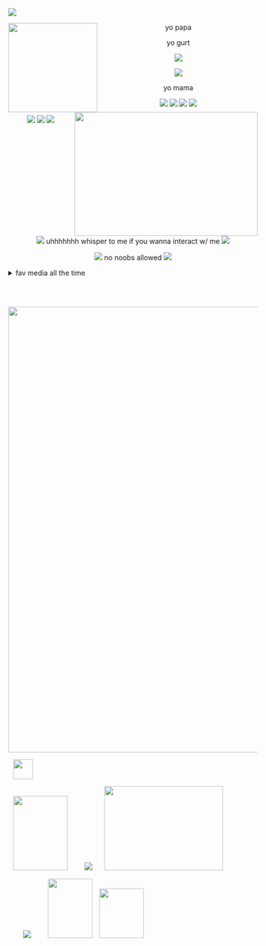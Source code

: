  <img src="https://github.com/user-attachments/assets/69ebd30f-a2cd-420a-b058-10136739e3b7">
  
<p>
<p>
<p>
<p>
  
<div align="center"> 
  
<img align="left" width="180" height="180" src="https://github.com/user-attachments/assets/bff37d46-9a8e-487c-9122-7605b30cd096"/> 

yo papa
 <p>
 <p>
   
<img align="right" width="370" height="250" src="https://github.com/user-attachments/assets/455fc49c-9b10-4550-9a8f-8ef54b58a2f2"/>

yo gurt
<p>
<p>
  
<img align="center"  src="https://github.com/user-attachments/assets/069e3580-6538-4449-8c21-8f09107c3299">

<p>
  <p>
  <p>
<img align="center" src="https://github.com/user-attachments/assets/4cc86684-6683-4a56-8169-e516bfeeedfb">

<p>
  <p>
    
yo mama

<div align=center>
  
<img src="https://github.com/user-attachments/assets/81a7702a-d287-45cf-8635-d96ee2534372"> <img src="https://github.com/user-attachments/assets/108ace13-7f0f-4272-aea5-e6506187e408"> <img src="https://github.com/user-attachments/assets/29078547-a59c-48f4-b08f-9365de27ce71"> <img src="https://external-media.spacehey.net/media/sFeyQwDTWr1274wwUgn_R2n90-pMB6-7y1QiOEfVs8P4=/https://64.media.tumblr.com/fef73f6e41bd21177a19e52d98418cf9/f01b417193c36424-4a/s250x400/e58fe815a45c8545dd2a0e5e1fd07e3946f66df5.gif">

<img src="https://github.com/user-attachments/assets/5f332fd6-2fd5-40c2-8275-e23d4cc3a21b"> <img src="https://github.com/user-attachments/assets/c35dde8a-fba8-4316-845f-a015e67ac79b"> <img src="https://github.com/user-attachments/assets/4f9c4f00-a10c-4760-8cf7-1b644c3b8dc7">
</div>
 <br clear="both"/>
<div align=center>
  <img src="https://github.com/user-attachments/assets/931917f8-bb22-4f5c-88bc-194951e090dd"> uhhhhhhh whisper to me if you wanna interact w/ me <img src="https://github.com/user-attachments/assets/eb11c0ac-6aa5-44f9-916a-12b1d49f21ee"

<p>

<img src="https://github.com/user-attachments/assets/e8bed0d3-9756-4791-996a-47b8aaabd3f5"> no noobs allowed <img src="https://github.com/user-attachments/assets/e8bed0d3-9756-4791-996a-47b8aaabd3f5">
<p>
<p>
  
  <div align="left">
<details>
<summary>fav media all the time</summary>
<br clear="left">
  
  <div align="center">
 <img src="https://github.com/user-attachments/assets/963438d7-0b74-4b6d-b8cc-73929a5fa51f"> <img src="https://github.com/user-attachments/assets/57055f8a-bc9e-4554-a3d9-6989e040ca29"> <img src="https://github.com/user-attachments/assets/3b2597c5-871a-40f4-aff7-360833cd79a1"> <img src="https://github.com/user-attachments/assets/064ae5df-f43d-41cf-b699-3b4eca6dd28a"> <img src="https://github.com/user-attachments/assets/ff26fc0f-d39b-4346-b58e-a2d67c094b02"> <img src="https://github.com/user-attachments/assets/bc60f8b4-6c8b-4c27-a9cb-0a2483f33847"> <img src="https://github.com/user-attachments/assets/72f41d54-4200-4248-a362-7c92a9094903"> <img src="https://github.com/user-attachments/assets/eaf30b06-8b4e-4b26-a012-af544c114156">
    
<img src="https://github.com/user-attachments/assets/beb7f4b6-f336-4da4-9cbc-3fdfe78f2553"> <img src="https://github.com/user-attachments/assets/3dfc6c28-26b8-41c9-8535-6b3716ed8cdbq"> <img src="https://github.com/user-attachments/assets/747ed140-a8f7-4a2e-9ee7-0de12c889ba0"> <img src="https://github.com/user-attachments/assets/562925e8-8acd-4e1e-9499-155467710131"> <img src="https://github.com/user-attachments/assets/60a75f48-4bce-4a8e-8957-45a0c1dee3f9"> <img src="https://github.com/user-attachments/assets/383655cb-e44d-4bcc-923f-de2d2e702d93"> <img src="https://github.com/user-attachments/assets/da7b7bfd-fa25-4068-8855-f4214c2e975b"> <img src="https://github.com/user-attachments/assets/4843621f-6283-43f3-80b9-c8e373670a82"> <img src="https://github.com/user-attachments/assets/efd916e6-62b4-437e-99b5-23cb489e8e44"> <img src="https://github.com/user-attachments/assets/489f0549-fdd2-428d-971d-cd476c350c49"> <img width="95" height="55" src="https://github.com/user-attachments/assets/d95234e3-bbe7-43a3-bc9f-6ec7d494520f"> <img width="95" height="55" src="https://github.com/user-attachments/assets/8f512c42-074a-413c-91e2-192e8180215d"> <img width="95" height="55" src="https://github.com/user-attachments/assets/2fd60331-b418-41ce-b7e5-8b3d8fa998eb"> <img src="https://github.com/user-attachments/assets/afdadeff-d610-4d43-a5ee-967a7d4d6420"> <img src="https://github.com/user-attachments/assets/5aceebd0-7918-49b3-8251-cf499829f291"> <img src="https://github.com/user-attachments/assets/c14fd650-96a9-402a-9bba-1fe4c7fadf68"> <img src="https://github.com/user-attachments/assets/85a34f2f-ff89-4853-b11e-81c562db7aef"> <img src="https://github.com/user-attachments/assets/ceb97425-3226-48ae-9133-edf19ce29be6"> <img src="https://github.com/user-attachments/assets/388dc5e9-30ef-49bd-ab54-04fc1d3083ff"> <img src="https://y2k.neocities.org/stamps/tumblr_inline_pe6lwp1j9T1v11djx_1280.gif"> <img src="https://y2k.neocities.org/stamps/tumblr_inline_pe6lvyf45q1v11djx_1280.gif">  <img src="https://y2k.neocities.org/stamps/tumblr_inline_pe6lw1tkVl1v11djx_1280.gif"> <img src="https://y2k.neocities.org/stamps/queen%20miku.gif"><img src="https://y2k.neocities.org/stamps/tumblr_inline_pe6lvwLg3C1v11djx_1280.gif"> <img src="https://y2k.neocities.org/stamps/tumblr_inline_pe6lw0vkoA1v11djx_1280.gif"> <img src="https://y2k.neocities.org/stamps/tumblr_inline_pe6lwmcBFT1v11djx_1280.gif"> <img src="https://y2k.neocities.org/stamps/tumblr_inline_pe6lwnS1tU1v11djx_1280.gif"> <img src="https://y2k.neocities.org/stamps/tumblr_inline_pe6lwmXgbk1v11djx_1280.gif"> <img src="https://y2k.neocities.org/stamps2/lovely_doraemon_stamp_by_teammist-d4qx27x.gif"> <img src="https://y2k.neocities.org/stamps/tumblr_phusl1y0JK1xk82cxo9_100.gif"> <img src="https://y2k.neocities.org/stamps/tumblr_phusl1y0JK1xk82cxo2_100.gif"> <img src="https://y2k.neocities.org/stamps/tumblr_phusl1y0JK1xk82cxo1_100.gif"> <img src="https://y2k.neocities.org/stamps2/kyubey_stamp_by_death_summoner-d4omq88.png">
<img src="
<img src="
<img src="
<img src="
<img src="
  
  <p>
    
  <p>

      
</details>
  <p>
    
<br clear="left"/>

<div align="center">
  
 <img width="900" height="15" src="https://github.com/user-attachments/assets/7ae403de-3508-4c10-aec1-b71b2faababa"/>
 <img width="900" src="https://github.com/user-attachments/assets/1302358e-0178-41af-bc2c-401cc9f102d3">
 <p>
  <p>
  <p>
 <p>
       
<div align="left">
  
  <img src="https://github.com/user-attachments/assets/e4a6574e-ff5b-476a-b916-7c738bd5c054" height="40" hspace="10"> 
  
  <img src="https://github.com/user-attachments/assets/07d993f5-2c62-4a18-b799-f4d5e93f2b3f"
 height="150" width="110" hspace="10">
 <img src="https://github.com/user-attachments/assets/c3ec1504-0943-41c3-b37d-a868abe22aca" hspace="20"> <img src="https://github.com/user-attachments/assets/0a8d93ea-01b7-4c6b-a337-e680fc968b3e" height="170" width="240">


 
 <img src="https://github.com/user-attachments/assets/23dce15b-e771-4a02-964d-676963657aae" hspace="30"> <img src="https://github.com/user-attachments/assets/2e9e866a-ed86-4248-ad63-cfd9f15b6ed8" height="120" width="90"> <img src="https://github.com/user-attachments/assets/7533335b-440d-4343-8cc3-2811b1e3c36a" height="100" width="90" hspace="10">




  
</p>
